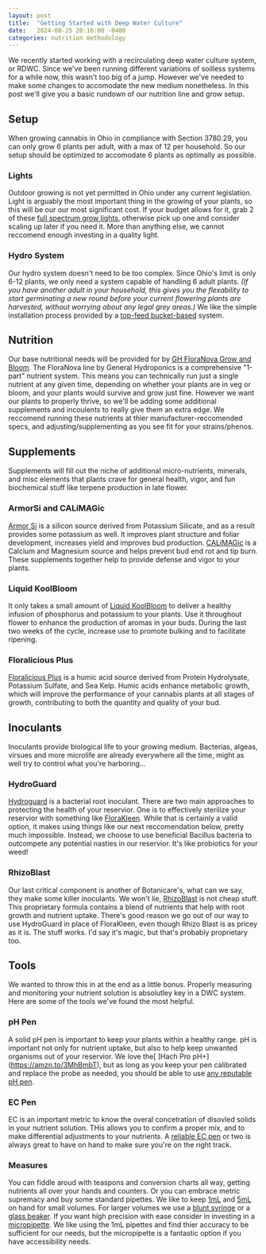 ```yaml
---
layout: post
title:  "Getting Started with Deep Water Culture"
date:   2024-08-25 20:16:00 -0400
categories: nutrition methodology
---
```


We recently started working with a recirculating deep water culture system, or RDWC. Since we've been running different variations of soilless systems for a while now, this wasn't too big of a jump. However we've needed to make some changes to accomodate the new medium nonetheless. In this post we'll give you a basic rundown of our nutrition line and grow setup.

## Setup

When growing cannabis in Ohio in compliance with Section 3780.29, you can only grow 6 plants per adult, with a max of 12 per household. So our setup should be optimized to accomodate 6 plants as optimally as possible.

### Lights

Outdoor growing is not yet permitted in Ohio under any current legislation. Light is arguably the most important thing in the growing of your plants, so this will be our our most significant cost. If your budget allows for it, grab 2 of these [full spectrum grow lights](https://amzn.to/3WWSFE1), otherwise pick up one and consider scaling up later if you need it. More than anything else, we cannot reccomend enough investing in a quality light.

### Hydro System

Our hydro system doesn't need to be too complex. Since Ohio's limit is only 6-12 plants, we only need a system capable of handling 6 adult plants. *(If you have another adult in your household, this gives you the flexability to start germinating a new round before your current flowering plants are harvested, without worrying about any legal grey areas.)* We like the simple installation process provided by a [top-feed bucket-based](https://amzn.to/3T5IFqN) system.

## Nutrition

Our base nutritional needs will be provided for by [GH FloraNova Grow and Bloom](https://amzn.to/3AAXlrr). The FloraNova line by General Hydroponics is a comprehensive "1-part" nutrient system. This means you can technically run just a single nutrient at any given time, depending on whether your plants are in veg or bloom, and your plants would survive and grow just fine. However we want our plants to properly thrive, so we'll be adding some additional supplements and incoulents to really give them an extra edge. We reccomend running these nutrients at thier manufacturer-reccomended specs, and adjusting/supplementing as you see fit for your strains/phenos.

## Supplements

Supplements will fill out the niche of additional micro-nutrients, minerals, and misc elements that plants crave for general health, vigor, and fun biochemical stuff like terpene production in late flower.

### ArmorSi and CALiMAGic
[Armor Si](https://amzn.to/3Xj1d9G) is a silicon source derived from Potassium Silicate, and as a result provides some potassium as well. It improves plant structure and foliar development, increases yield and improves bud production. [CALiMAGic](https://amzn.to/3yUARkY) is a Calcium and Magnesium source and helps prevent bud end rot and tip burn. These supplements together help to provide defense and vigor to your plants.

### Liquid KoolBloom
It only takes a small amount of [Liquid KoolBloom](https://amzn.to/3yRbArQ) to deliver a healthy infusion of phosphorus and potassium to your plants. Use it throughout flower to enhance the production of aromas in your buds. During the last two weeks of the cycle, increase use to promote bulking and to facilitate ripening.

### Floralicious Plus
[Floralicious Plus](https://amzn.to/4dBUNIf) is a humic acid source derived from Protein Hydrolysate, Potassium Sulfate, and Sea Kelp. Humic acids enhance metabolic growth, which will improve the performance of your cannabis plants at all stages of growth, contributing to both the quantity and quality of your bud.

## Inoculants

Inoculants provide biological life to your growing medium. Bacterias, algeas, virsues and more microlife are already everywhere all the time, might as well try to control what you're harboring...

### HydroGuard
[Hydroguard](https://amzn.to/3T4tdv5) is a bacterial root inoculant. There are two main approaches to protecting the health of your reservior. One is to effectively sterilize your reservior with something like [FloraKleen](https://amzn.to/3Xhgh7s). While that is certainly a valid option, it makes using things like our next reccomendation below, pretty much impossible. Instead, we choose to use beneficial Bacillus bacteria to outcompete any potential nasties in our reservior. It's like probiotics for your weed!

### RhizoBlast
Our last critical component is another of Botanicare's, what can we say, they make some killer inoculants. We won't lie, [RhizoBlast](https://amzn.to/4dDUFrI) is not cheap stuff. This proprietary formula contains a blend of nutrients that help with root growth and nutrient uptake. There's good reason we go out of our way to use HydroGuard in place of FloraKleen, even though Rhizo Blast is as pricey as it is. The stuff works. I'd say it's magic, but that's probably proprietary too.

## Tools

We wanted to throw this in at the end as a little bonus. Properly measuring and monitoring your nutrient solution is absolutley key in a DWC system. Here are some of the tools we've found the most helpful.

### pH Pen
A solid pH pen is important to keep your plants within a healthy range. pH is important not only for nutrient uptake, but also to help keep unwanted organisms out of your reservior. We love the[ ]Hach Pro pH+](https://amzn.to/3MhBmbT), but as long as you keep your pen calibrated and replace the probe as needed, you should be able to use [any reputable pH pen](https://amzn.to/3Z66QsO).

### EC Pen
EC is an important metric to know the overal concetration of disovled solids in your nutrient solution. THis allows you to confirm a proper mix, and to make differential adjustments to your nutrients. A [reliable EC pen](https://amzn.to/4dHWnIH) or two is always great to have on hand to make sure you're on the right track.

### Measures
You can fiddle aroud with teaspons and conversion charts all way, getting nutrients all over your hands and counters. Or you can embrace metric supremacy and buy some standard pipettes. We like to keep [1mL](https://amzn.to/4cF4u7p) and [5mL](https://amzn.to/3WUFq6G) on hand for small volumes. For larger volumes we use a [blunt syringe](https://amzn.to/3T4JEr8) or a [glass beaker](https://amzn.to/4cB84jb). If you want high precision with ease consider in investing in a [micropipette](https://amzn.to/3MlybzR). We like using the 1mL pipettes and find thier accuracy to be sufficient for our needs, but the micropipette is a fantastic option if you have accessibility needs.